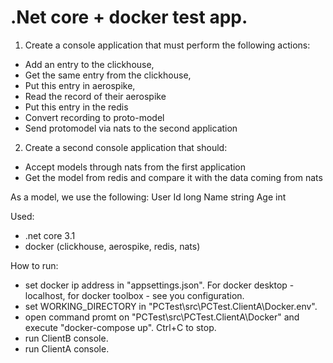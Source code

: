 # .Net core + docker test app.

1. Create a console application that must perform the following actions:
- Add an entry to the clickhouse,
- Get the same entry from the clickhouse,
- Put this entry in aerospike,
- Read the record of their aerospike
- Put this entry in the redis
- Convert recording to proto-model
- Send protomodel via nats to the second application

2. Create a second console application that should:
- Accept models through nats from the first application
- Get the model from redis and compare it with the data coming from nats

As a model, we use the following:
    User
    Id long
    Name string
    Age int

Used:
- .net core 3.1
- docker (clickhouse, aerospike, redis, nats)

How to run:
- set docker ip address in "appsettings.json". For docker desktop - localhost, for docker toolbox - see you configuration.
- set WORKING_DIRECTORY in "PCTest\src\PCTest.ClientA\Docker\.env".
- open command promt on "PCTest\src\PCTest.ClientA\Docker" and execute "docker-compose up". Ctrl+C to stop.
- run ClientB console.
- run ClientA console.
